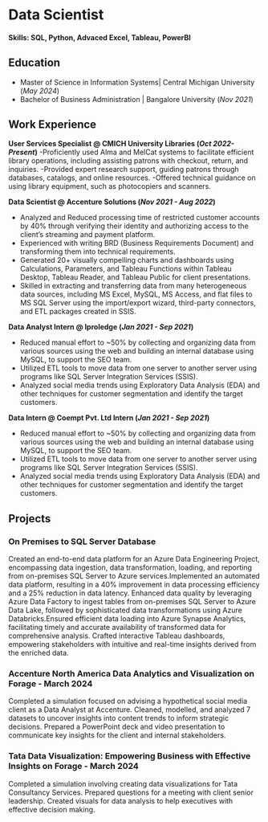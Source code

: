 # Data Scientist

#### Skills: SQL, Python, Advaced Excel, Tableau, PowerBI

## Education							       		
- Master of Science in Information Systems| Central Michigan University (_May 2024_)	 			        		
- Bachelor of Business Administration | Bangalore University (_Nov 2021_)

## Work Experience
**User Services Specialist @ CMICH University Libraries (_Oct 2022- Present_)**
-Proficiently used Alma and MelCat systems to facilitate efficient library operations, including 
assisting patrons with checkout, return, and inquiries.
-Provided expert research support, guiding patrons through databases, catalogs, and online resources.
-Offered technical guidance on using library equipment, such as photocopiers and scanners.

**Data Scientist @ Accenture Solutions (_Nov 2021 - Aug 2022_)**
- Analyzed and Reduced processing time of restricted customer accounts by 40% through verifying their identity and authorizing access to the client’s streaming and payment platform.
- Experienced with writing BRD (Business Requirements Document) and transforming them into technical requirements. 
- Generated 20+ visually compelling charts and dashboards using Calculations, Parameters, and Tableau Functions within Tableau Desktop, Tableau Reader, and Tableau Public for client presentations. 
- Skilled in extracting and transferring data from many heterogeneous data sources, including MS Excel, MySQL, MS Access, and flat files to MS SQL Server using the import/export wizard, third-party connectors, and ETL packages created in SSIS. 

**Data Analyst Intern @ Iproledge (_Jan 2021 - Sep 2021_)**
- Reduced manual effort to ~50% by collecting and organizing data from various sources using the web and building an internal database using MySQL, to support the SEO team. 
- Utilized ETL tools to move data from one server to another server using programs like SQL Server Integration Services (SSIS). 
- Analyzed social media trends using Exploratory Data Analysis (EDA) and other techniques for customer segmentation and identify the target customers.
  
**Data Intern @ Coempt Pvt. Ltd Intern  (_Jan 2021 - Sep 2021_)**
- Reduced manual effort to ~50% by collecting and organizing data from various sources using the web and building an internal database using MySQL, to support the SEO team. 
- Utilized ETL tools to move data from one server to another server using programs like SQL Server Integration Services (SSIS). 
- Analyzed social media trends using Exploratory Data Analysis (EDA) and other techniques for customer segmentation and identify the target customers. 

## Projects
### On Premises to SQL Server Database
Created an end-to-end data platform for an Azure Data Engineering Project, encompassing data ingestion, data transformation, loading, and reporting from on-premises SQL Server to Azure services.Implemented an automated data platform, resulting in a 40% improvement in data processing efficiency and a 25% reduction in data latency. Enhanced data quality by leveraging Azure Data Factory to ingest tables from on-premises SQL Server to Azure Data Lake, followed by sophisticated data transformations using Azure Databricks.Ensured efficient data loading into Azure Synapse Analytics, facilitating timely and accurate availability of transformed data for comprehensive analysis. Crafted interactive Tableau dashboards, empowering stakeholders with intuitive and real-time insights derived from the enriched data. 

### Accenture North America Data Analytics and Visualization on Forage - March 2024
Completed a simulation focused on advising a hypothetical social media client as a Data Analyst at Accenture. Cleaned, modelled, and analyzed 7 datasets to uncover insights into content trends to inform strategic decisions. Prepared a PowerPoint deck and video presentation to communicate key insights for the client and internal stakeholders.

### Tata Data Visualization: Empowering Business with Effective Insights on Forage - March 2024
Completed a simulation involving creating data visualizations for Tata Consultancy Services. Prepared questions for a meeting with client senior leadership. Created visuals for data analysis to help executives with effective decision making. 
